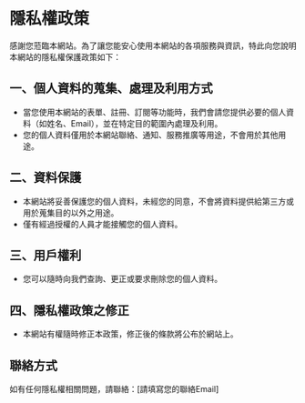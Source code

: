 # 隱私權政策

感謝您蒞臨本網站。為了讓您能安心使用本網站的各項服務與資訊，特此向您說明本網站的隱私權保護政策如下：

## 一、個人資料的蒐集、處理及利用方式
- 當您使用本網站的表單、註冊、訂閱等功能時，我們會請您提供必要的個人資料（如姓名、Email），並在特定目的範圍內處理及利用。
- 您的個人資料僅用於本網站聯絡、通知、服務推廣等用途，不會用於其他用途。

## 二、資料保護
- 本網站將妥善保護您的個人資料，未經您的同意，不會將資料提供給第三方或用於蒐集目的以外之用途。
- 僅有經過授權的人員才能接觸您的個人資料。

## 三、用戶權利
- 您可以隨時向我們查詢、更正或要求刪除您的個人資料。

## 四、隱私權政策之修正
- 本網站有權隨時修正本政策，修正後的條款將公布於網站上。

## 聯絡方式
如有任何隱私權相關問題，請聯絡：[請填寫您的聯絡Email]
